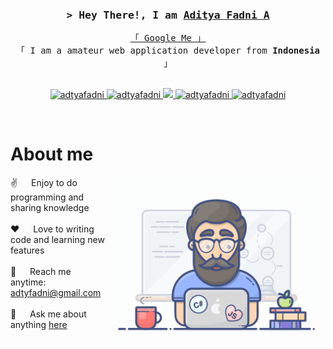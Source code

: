 <h3 align="center">
        <samp>&gt; Hey There!, I am
                <b><a target="_blank" href="https://www.instagram.com/dtyyfdn/profilecard/?igsh=MWp4YW55cGo2cXpxZg==">Aditya Fadni A</a></b>
        </samp>
</h3>


<p align="center"> 
  <samp>
    <a href="https://www.google.com/search?q=Aditya Fadni A.">「 Google Me 」</a>
    <br>
    「 I am a amateur web application developer from <b>Indonesia</b> 」
    <br>
    <br>
  </samp>
</p>

<p align="center">
 <a href="https://id.linkedin.com/in/aditya-fadni-312373308?" target="_blank">
  <img src="https://img.shields.io/badge/LinkedIn-0077B5?style=for-the-badge&logo=linkedin&logoColor=white" alt="adtyafadni"/>
 </a>
 <a href="https://dev.to/dityafadni" target="_blank">
  <img src="https://img.shields.io/badge/dev.to-0A0A0A?style=for-the-badge&logo=dev.to&logoColor=white" alt="adtyafadni" />
 </a>
 <a href="https://twitter.com/fadnidt" target="_blank">
  <img src="https://img.shields.io/badge/Twitter-1DA1F2?style=for-the-badge&logo=twitter&logoColor=white" />
 </a>
 <a href="https://instagram.com/dtyyfdn" target="_blank">
  <img src="https://img.shields.io/badge/Instagram-fe4164?style=for-the-badge&logo=instagram&logoColor=white" alt="adtyafadni" />
 </a> 
 <a href="https://www.facebook.com/dityafadni" target="_blank">
  <img src="https://img.shields.io/badge/Facebook-20BEFF?&style=for-the-badge&logo=facebook&logoColor=white" alt="adtyafadni"  />
  </a> 
</p>
<br />

 # About me
<p>
 <img align="right" width="350" src="/assets/programmer.gif" alt="Coding gif" />
  
 ✌️ &emsp; Enjoy to do programming and sharing knowledge <br/><br/>
 ❤️ &emsp; Love to writing code and learning new features<br/><br/>
 📧 &emsp; Reach me anytime: adtyfadni@gmail.com<br/><br/>
 💬 &emsp; Ask me about anything [here](https://github.com/CL4Y0101)

</p>

<br/>
<br/>
<br/>
